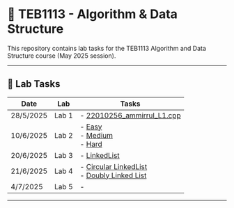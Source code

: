 # 📘 TEB1113 - Algorithm & Data Structure

This repository contains lab tasks for the TEB1113 Algorithm and Data Structure course (May 2025 session).

---

## 📅 Lab Tasks

| Date       | Lab   | Tasks                                                                 |
|------------|--------|-----------------------------------------------------------------------|
| 28/5/2025  | Lab 1 | - [22010256_ammirrul_L1.cpp](Lab_1/22010256_ammirrul_L1.cpp)          |
| 10/6/2025  | Lab 2 | - [Easy](Lab_2/easy.cpp)<br> - [Medium](Lab_2/medium.cpp)<br> - [Hard](Lab_2/Hard.cpp) |
| 20/6/2025  | Lab 3 | - [LinkedList](Lab_3/LinkedList.cpp) |
| 21/6/2025  | Lab 4 | - [Circular LinkedList](Lab_4/CirclyLinkedList.cpp)<br> - [Doubly Linked List](Lab_4/DoublyLinkedList.cpp)  |
| 4/7/2025  | Lab 5 | -  | 4/7/2025   | Lab 5 | - [stack](Lab_5/stack.cpp) |

---


